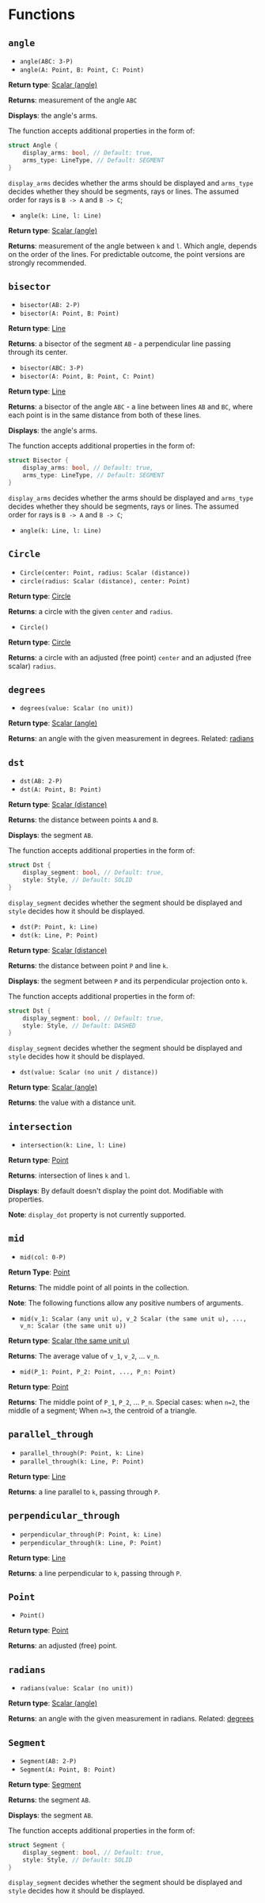 # Functions

## `angle`

* `angle(ABC: 3-P)`
* `angle(A: Point, B: Point, C: Point)`

**Return type**: [Scalar (angle)](./types/primitives.md#scalar)

**Returns**: measurement of the angle `ABC`

**Displays**: the angle's arms.

The function accepts additional properties in the form of:

```rust
struct Angle {
    display_arms: bool, // Default: true,
    arms_type: LineType, // Default: SEGMENT
}
```

`display_arms` decides whether the arms should be displayed and `arms_type` decides whether they should be segments, rays or lines. The assumed order for rays is `B -> A` and `B -> C`;

* `angle(k: Line, l: Line)`

**Return type**: [Scalar (angle)](./types/primitives.md#scalar)

**Returns**: measurement of the angle between `k` and `l`. Which angle, depends on the order of the lines. For predictable outcome, the point versions are strongly recommended.

## `bisector`

* `bisector(AB: 2-P)`
* `bisector(A: Point, B: Point)`

**Return type**: [Line](./types/primitives.md#Line)

**Returns**: a bisector of the segment `AB` - a perpendicular line passing through its center.

* `bisector(ABC: 3-P)`
* `bisector(A: Point, B: Point, C: Point)`

**Return type**: [Line](./types/primitives.md#Line)

**Returns**: a bisector of the angle `ABC` - a line between lines `AB` and `BC`, where each point is in the same distance from both of these lines.

**Displays**: the angle's arms.

The function accepts additional properties in the form of:

```rust
struct Bisector {
    display_arms: bool, // Default: true,
    arms_type: LineType, // Default: SEGMENT
}
```

`display_arms` decides whether the arms should be displayed and `arms_type` decides whether they should be segments, rays or lines. The assumed order for rays is `B -> A` and `B -> C`;

* `angle(k: Line, l: Line)`

## `Circle`

* `Circle(center: Point, radius: Scalar (distance))`
* `circle(radius: Scalar (distance), center: Point)`

**Return type**: [Circle](./types/primitives.md#Circle)

**Returns**: a circle with the given `center` and `radius`.

* `Circle()`

**Return type**: [Circle](./types/primitives.md#Circle)

**Returns**: a circle with an adjusted (free point) `center` and an adjusted (free scalar) `radius`.

## `degrees`

* `degrees(value: Scalar (no unit))`

**Return type**: [Scalar (angle)](./types/primitives.md#Scalar)

**Returns**: an angle with the given measurement in degrees. Related: [radians](#radians)

## `dst`

* `dst(AB: 2-P)`
* `dst(A: Point, B: Point)`

**Return type**: [Scalar (distance)](./types/primitives.md#Scalar)

**Returns**: the distance between points `A` and `B`.

**Displays**: the segment `AB`.

The function accepts additional properties in the form of:

```rust
struct Dst {
    display_segment: bool, // Default: true,
    style: Style, // Default: SOLID
}
```

`display_segment` decides whether the segment should be displayed and `style` decides how it should be displayed.

* `dst(P: Point, k: Line)`
* `dst(k: Line, P: Point)`

**Return type**: [Scalar (distance)](./types/primitives.md#Scalar)

**Returns**: the distance between point `P` and line `k`.

**Displays**: the segment between `P` and its perpendicular projection onto `k`.

The function accepts additional properties in the form of:

```rust
struct Dst {
    display_segment: bool, // Default: true,
    style: Style, // Default: DASHED
}
```

`display_segment` decides whether the segment should be displayed and `style` decides how it should be displayed.

* `dst(value: Scalar (no unit / distance))`

**Return type**: [Scalar (angle)](./types/primitives.md#Scalar)

**Returns**: the value with a distance unit.

## `intersection`

* `intersection(k: Line, l: Line)`

**Return type**: [Point](./types/primitives.md#point)

**Returns**: intersection of lines `k` and `l`.

**Displays**: By default doesn't display the point dot. Modifiable with properties.

**Note**: `display_dot` property is not currently supported.

## `mid`

* `mid(col: 0-P)`

**Return Type**: [Point](.types/primitives.md#Point)

**Returns**: The middle point of all points in the collection.

**Note**: The following functions allow any positive numbers of arguments.

* `mid(v_1: Scalar (any unit u), v_2 Scalar (the same unit u), ..., v_n: Scalar (the same unit u))`

**Return type**: [Scalar (the same unit u)](./types/primitives.md#Scalar)

**Returns**: The average value of `v_1`, `v_2`, ... `v_n`.

* `mid(P_1: Point, P_2: Point, ..., P_n: Point)`

**Return type**: [Point](./types/primitives.md#Point)

**Returns**: The middle point of `P_1`, `P_2`, ... `P_n`. Special cases: when `n=2`, the middle of a segment; When `n=3`, the centroid of a triangle.

## `parallel_through`

* `parallel_through(P: Point, k: Line)`
* `parallel_through(k: Line, P: Point)`

**Return type**: [Line](./types/primitives.md#Line)

**Returns**: a line parallel to `k`, passing through `P`.

## `perpendicular_through`

* `perpendicular_through(P: Point, k: Line)`
* `perpendicular_through(k: Line, P: Point)`

**Return type**: [Line](./types/primitives.md#Line)

**Returns**: a line perpendicular to `k`, passing through `P`.

## `Point`

* `Point()`

**Return type**: [Point](./types/primitives.md#Circle)

**Returns**: an adjusted (free) point.

## `radians`

* `radians(value: Scalar (no unit))`

**Return type**: [Scalar (angle)](./types/primitives.md#Scalar)

**Returns**: an angle with the given measurement in radians. Related: [degrees](#degrees)

## `Segment`

* `Segment(AB: 2-P)`
* `Segment(A: Point, B: Point)`

**Return type**: [Segment](./types/bundle-types.md#segment)

**Returns**: the segment `AB`.

**Displays**: the segment `AB`.

The function accepts additional properties in the form of:

```rust
struct Segment {
    display_segment: bool, // Default: true,
    style: Style, // Default: SOLID
}
```

`display_segment` decides whether the segment should be displayed and `style` decides how it should be displayed.
